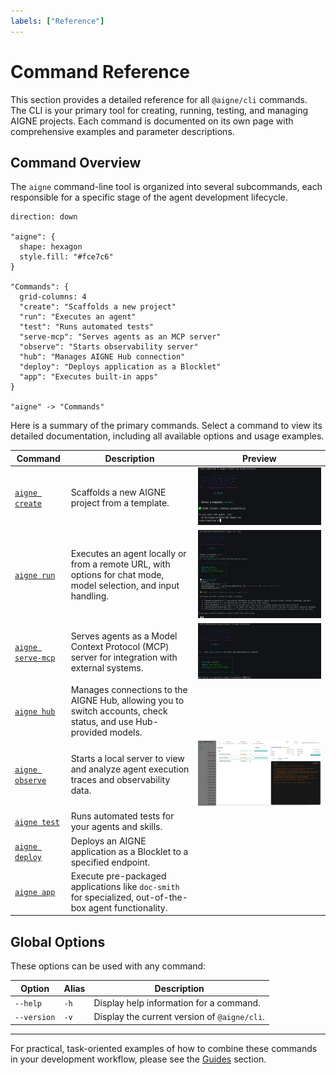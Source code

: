 ```yaml
---
labels: ["Reference"]
---
```


# Command Reference

This section provides a detailed reference for all `@aigne/cli` commands. The CLI is your primary tool for creating, running, testing, and managing AIGNE projects. Each command is documented on its own page with comprehensive examples and parameter descriptions.

## Command Overview

The `aigne` command-line tool is organized into several subcommands, each responsible for a specific stage of the agent development lifecycle.

```d2
direction: down

"aigne": {
  shape: hexagon
  style.fill: "#fce7c6"
}

"Commands": {
  grid-columns: 4
  "create": "Scaffolds a new project"
  "run": "Executes an agent"
  "test": "Runs automated tests"
  "serve-mcp": "Serves agents as an MCP server"
  "observe": "Starts observability server"
  "hub": "Manages AIGNE Hub connection"
  "deploy": "Deploys application as a Blocklet"
  "app": "Executes built-in apps"
}

"aigne" -> "Commands"
```

Here is a summary of the primary commands. Select a command to view its detailed documentation, including all available options and usage examples.

| Command                                                   | Description                                                                                                   | Preview |
| --------------------------------------------------------- | ------------------------------------------------------------------------------------------------------------- | ------- |
| [`aigne create`](./command-reference-create.md)               | Scaffolds a new AIGNE project from a template.                                                                | ![Creating a project with the default template](../assets/create/create-project-using-default-template-success-message.png) |
| [`aigne run`](./command-reference-run.md)                     | Executes an agent locally or from a remote URL, with options for chat mode, model selection, and input handling. | ![Running a project in chat mode](../assets/run/run-default-template-project-in-chat-mode.png) |
| [`aigne serve-mcp`](./command-reference-serve-mcp.md)         | Serves agents as a Model Context Protocol (MCP) server for integration with external systems.                 | ![Running the MCP server](../assets/run-mcp-service.png) |
| [`aigne hub`](./command-reference-hub.md)                     | Manages connections to the AIGNE Hub, allowing you to switch accounts, check status, and use Hub-provided models. |         |
| [`aigne observe`](./command-reference-observe.md)             | Starts a local server to view and analyze agent execution traces and observability data.                      | ![Viewing call details in the observability UI](../assets/observe/observe-view-call-details.png) |
| [`aigne test`](./command-reference-test.md)                   | Runs automated tests for your agents and skills.                                                              |         |
| [`aigne deploy`](./command-reference-deploy.md)               | Deploys an AIGNE application as a Blocklet to a specified endpoint.                                           |         |
| [`aigne app`](./command-reference-built-in-apps.md)           | Execute pre-packaged applications like `doc-smith` for specialized, out-of-the-box agent functionality.       |         |

## Global Options

These options can be used with any command:

| Option      | Alias | Description                                  |
| ----------- | ----- | -------------------------------------------- |
| `--help`    | `-h`  | Display help information for a command.      |
| `--version` | `-v`  | Display the current version of `@aigne/cli`. |

---

For practical, task-oriented examples of how to combine these commands in your development workflow, please see the [Guides](./guides.md) section.
